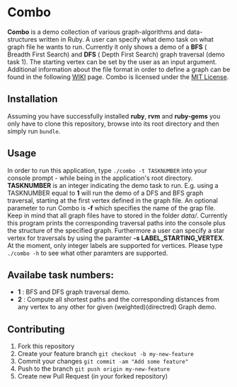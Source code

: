 # Combo

**Combo** is a demo collection of various graph-algorithms and data-structures written in Ruby. A user can specify what demo task on what graph file he wants to run. Currently it only shows a demo of a **BFS** ( Breadth First Search) and **DFS** ( Depth First Search) graph traversal (demo task 1). The starting vertex can be set by the user as an input argument. Additional information about the file format in order to define a graph can be found in the following [WIKI](https://github.com/simplay/combo/wiki) page.
Combo is licensed under the [MIT License](http://opensource.org/licenses/MIT).

## Installation
Assuming you have successfully installed **ruby**, **rvm** and **ruby-gems** you only have to clone this repository, browse into its root directory and then simply run ````bundle````.

## Usage
In order to run this application, type ````./combo -t TASKNUMBER```` into your console prompt - while being in the application's root directory. **TASKNUMBER** is an integer indicating the demo task to run. E.g. using a TASKNUMBER equal to **1** will run the demo of a DFS and BFS graph traversal, starting at the first vertex defined in the graph file. An optional parameter to run Combo is **-f** which specifies the name of the grap file. Keep in mind that all graph files have to stored in the folder _data/_. Currently this program prints the corresponding traversal paths into the console plus the structure of the specified graph. Furthermore a user can specify a star vertex for traversals by using the paramter **-s LABEL_STARTING_VERTEX**. At the moment, only integer labels are supported for vertices. Please type ````./combo -h```` to see what other paramters are supported.

## Availabe task numbers:
+ **1** : BFS and DFS graph traversal demo.
+ **2** : Compute all shortest paths and the corresponding distances from any vertex to any other for given (weighted)(directred) Graph demo.

## Contributing
1. Fork this repository
2. Create your feature branch `git checkout -b my-new-feature`
3. Commit your changes `git commit -am "Add some feature"`
4. Push to the branch `git push origin my-new-feature`
5. Create new Pull Request (in your forked repository)
